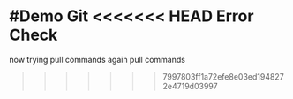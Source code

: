 #Demo Git
<<<<<<< HEAD
Error Check
=======
now trying pull commands
again pull commands
>>>>>>> 7997803ff1a72efe8e03ed1948272e4719d03997
